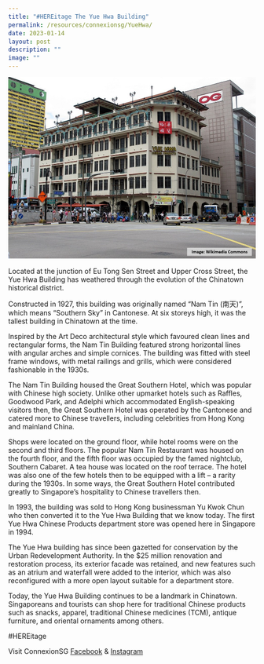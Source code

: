 ```yaml
---
title: "#HEREitage The Yue Hwa Building"
permalink: /resources/connexionsg/YueHwa/
date: 2023-01-14
layout: post
description: ""
image: ""
---
```

![](/images/connexionsg/2023/Yue%20Hwa%20Building.jpg)

Located at the junction of Eu Tong Sen Street and Upper Cross Street, the Yue Hwa Building has weathered through the evolution of the Chinatown historical district.

Constructed in 1927, this building was originally named “Nam Tin (南天)”, which means “Southern Sky” in Cantonese. At six storeys high, it was the tallest building in Chinatown at the time.

Inspired by the Art Deco architectural style which favoured clean lines and rectangular forms, the Nam Tin Building featured strong horizontal lines with angular arches and simple cornices. The building was fitted with steel frame windows, with metal railings and grills, which were considered fashionable in the 1930s.

The Nam Tin Building housed the Great Southern Hotel, which was popular with Chinese high society. Unlike other upmarket hotels such as Raffles, Goodwood Park, and Adelphi which accommodated English-speaking visitors then, the Great Southern Hotel was operated by the Cantonese and catered more to Chinese travellers, including celebrities from Hong Kong and mainland China. 

Shops were located on the ground floor, while hotel rooms were on the second and third floors. The popular Nam Tin Restaurant was housed on the fourth floor, and the fifth floor was occupied by the famed nightclub, Southern Cabaret. A tea house was located on the roof terrace. The hotel was also one of the few hotels then to be equipped with a lift – a rarity during the 1930s. In some ways, the Great Southern Hotel contributed greatly to Singapore’s hospitality to Chinese travellers then. 

In 1993, the building was sold to Hong Kong businessman Yu Kwok Chun who then converted it to the Yue Hwa Building that we know today. The first Yue Hwa Chinese Products department store was opened here in Singapore in 1994. 

The Yue Hwa building has since been gazetted for conservation by the Urban Redevelopment Authority. In the $25 million renovation and restoration process, its exterior facade was retained, and new features such as an atrium and waterfall were added to the interior, which was also reconfigured with a more open layout suitable for a department store.

Today, the Yue Hwa Building continues to be a landmark in Chinatown. Singaporeans and tourists can shop here for traditional Chinese products such as snacks, apparel, traditional Chinese medicines (TCM), antique furniture, and oriental ornaments among others.

#HEREitage

Visit ConnexionSG [Facebook](https://www.facebook.com/ConnexionSG) & [Instagram](https://www.instagram.com/connexionsg/)